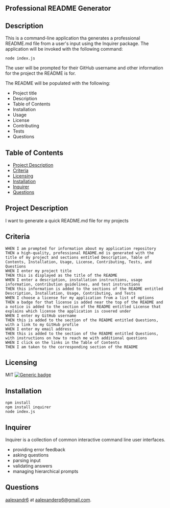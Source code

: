 ## Professional README Generator

## Description

This is a command-line application tha generates a professional README.md file from a user's input using the Inquirer package. The application will be invoked with the following command:

`node index.js`

The user will be prompted for their GitHub username and other information for the project the README is for.

The README will be populated with the following:

- Project title
- Description
- Table of Contents
- Installation
- Usage
- License
- Contributing
- Tests
- Questions

## Table of Contents

- [Project Description](#project-description)
- [Criteria](#criteria)
- [Licensing](#licensing)
- [Installation](#installation)
- [Inquirer](#inquirer)
- [Questions](#questions)

## Project Description

I want to generate a quick README.md file for my projects

## Criteria

```GIVEN a command-line application that accepts user input
WHEN I am prompted for information about my application repository
THEN a high-quality, professional README.md is generated with the title of my project and sections entitled Description, Table of Contents, Installation, Usage, License, Contributing, Tests, and Questions
WHEN I enter my project title
THEN this is displayed as the title of the README
WHEN I enter a description, installation instructions, usage information, contribution guidelines, and test instructions
THEN this information is added to the sections of the README entitled Description, Installation, Usage, Contributing, and Tests
WHEN I choose a license for my application from a list of options
THEN a badge for that license is added near the top of the README and a notice is added to the section of the README entitled License that explains which license the application is covered under
WHEN I enter my GitHub username
THEN this is added to the section of the README entitled Questions, with a link to my GitHub profile
WHEN I enter my email address
THEN this is added to the section of the README entitled Questions, with instructions on how to reach me with additional questions
WHEN I click on the links in the Table of Contents
THEN I am taken to the corresponding section of the README
```

## Licensing

MIT
[![Generic badge](https://img.shields.io/badge/License-MIT-green.svg)](https://choosealicense.com/licenses/mit/.)

## Installation

```
npm install
npm install inquirer
node index.js
```

## Inquirer

Inquirer is a collection of common interactive command line user interfaces.

- providing error feedback
- asking questions
- parsing input
- validating answers
- managing hierarchical prompts

## Questions

[aalexandr6](https://github.com/aalexandr6) at aalexanderp6@gmail.com.
